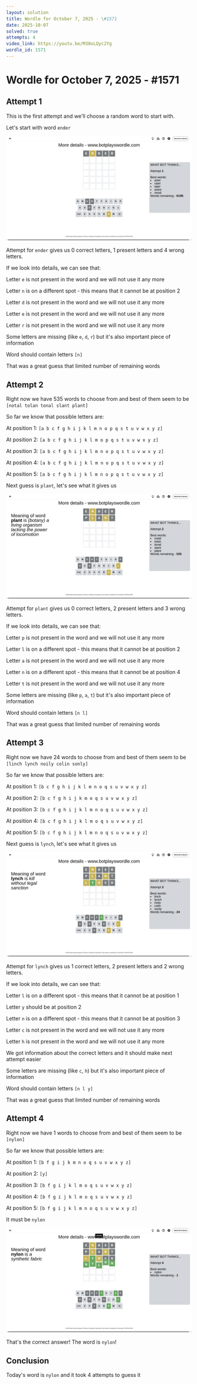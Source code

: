 ```yaml
---
layout: solution
title: Wordle for October 7, 2025 - \#1571
date: 2025-10-07
solved: true
attempts: 4
video_link: https://youtu.be/M38oLQyc2Yg
wordle_id: 1571
---
```


# Wordle for October 7, 2025 - \#1571

## Attempt 1

This is the first attempt and we'll choose a random word to start with.

Let's start with word `ender`

![Attempt 1](2025-10-07/attempt-1.png)

Attempt for `ender` gives us 0 correct letters, 1 present letters and 4 wrong letters.

If we look into details, we can see that:

Letter `e` is not present in the word and we will not use it any more

Letter `n` is on a different spot - this means that it cannot be at position 2

Letter `d` is not present in the word and we will not use it any more

Letter `e` is not present in the word and we will not use it any more

Letter `r` is not present in the word and we will not use it any more

Some letters are missing (like `e`, `d`, `r`) but it's also important piece of information

Word should contain letters `[n]`

That was a great guess that limited number of remaining words



## Attempt 2

Right now we have 535 words to choose from and best of them seem to be `[notal tolan tonal slant plant]`

So far we know that possible letters are:

At position 1: `[a b c f g h i j k l m n o p q s t u v w x y z]`

At position 2: `[a b c f g h i j k l m o p q s t u v w x y z]`

At position 3: `[a b c f g h i j k l m n o p q s t u v w x y z]`

At position 4: `[a b c f g h i j k l m n o p q s t u v w x y z]`

At position 5: `[a b c f g h i j k l m n o p q s t u v w x y z]`

Next guess is `plant`, let's see what it gives us

![Attempt 2](2025-10-07/attempt-2.png)

Attempt for `plant` gives us 0 correct letters, 2 present letters and 3 wrong letters.

If we look into details, we can see that:

Letter `p` is not present in the word and we will not use it any more

Letter `l` is on a different spot - this means that it cannot be at position 2

Letter `a` is not present in the word and we will not use it any more

Letter `n` is on a different spot - this means that it cannot be at position 4

Letter `t` is not present in the word and we will not use it any more

Some letters are missing (like `p`, `a`, `t`) but it's also important piece of information

Word should contain letters `[n l]`

That was a great guess that limited number of remaining words



## Attempt 3

Right now we have 24 words to choose from and best of them seem to be `[linch lynch noily colin sonly]`

So far we know that possible letters are:

At position 1: `[b c f g h i j k l m n o q s u v w x y z]`

At position 2: `[b c f g h i j k m o q s u v w x y z]`

At position 3: `[b c f g h i j k l m n o q s u v w x y z]`

At position 4: `[b c f g h i j k l m o q s u v w x y z]`

At position 5: `[b c f g h i j k l m n o q s u v w x y z]`

Next guess is `lynch`, let's see what it gives us

![Attempt 3](2025-10-07/attempt-3.png)

Attempt for `lynch` gives us 1 correct letters, 2 present letters and 2 wrong letters.

If we look into details, we can see that:

Letter `l` is on a different spot - this means that it cannot be at position 1

Letter `y` should be at position 2

Letter `n` is on a different spot - this means that it cannot be at position 3

Letter `c` is not present in the word and we will not use it any more

Letter `h` is not present in the word and we will not use it any more

We got information about the correct letters and it should make next attempt easier

Some letters are missing (like `c`, `h`) but it's also important piece of information

Word should contain letters `[n l y]`

That was a great guess that limited number of remaining words



## Attempt 4

Right now we have 1 words to choose from and best of them seem to be `[nylon]`

So far we know that possible letters are:

At position 1: `[b f g i j k m n o q s u v w x y z]`

At position 2: `[y]`

At position 3: `[b f g i j k l m o q s u v w x y z]`

At position 4: `[b f g i j k l m o q s u v w x y z]`

At position 5: `[b f g i j k l m n o q s u v w x y z]`

It must be `nylon`

![Attempt 4](2025-10-07/attempt-4.png)

That's the correct answer! The word is `nylon`!

## Conclusion

Today's word is `nylon` and it took 4 attempts to guess it


